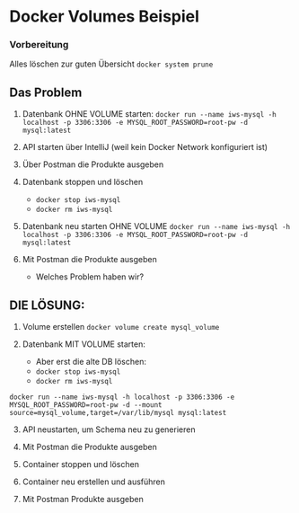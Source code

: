# Docker Volumes Beispiel
### Vorbereitung
Alles löschen zur guten Übersicht `docker system prune`

## Das Problem
1. Datenbank OHNE VOLUME starten:
`docker run --name iws-mysql -h localhost -p 3306:3306 -e MYSQL_ROOT_PASSWORD=root-pw -d mysql:latest`

2. API starten über IntelliJ
(weil kein Docker Network konfiguriert ist)

3. Über Postman die Produkte ausgeben

4. Datenbank stoppen und löschen
    * `docker stop iws-mysql`
    * `docker rm iws-mysql`

5. Datenbank neu starten OHNE VOLUME
`docker run --name iws-mysql -h localhost -p 3306:3306 -e MYSQL_ROOT_PASSWORD=root-pw -d mysql:latest`

6. Mit Postman die Produkte ausgeben
    - Welches Problem haben wir?

## DIE LÖSUNG:

1. Volume erstellen
`docker volume create mysql_volume`

2. Datenbank MIT VOLUME starten:
    * Aber erst die alte DB löschen:
    * `docker stop iws-mysql`
    * `docker rm iws-mysql`

`docker run --name iws-mysql -h localhost -p 3306:3306 -e MYSQL_ROOT_PASSWORD=root-pw -d --mount source=mysql_volume,target=/var/lib/mysql mysql:latest`

3. API neustarten, um Schema neu zu generieren

4. Mit Postman die Produkte ausgeben

5. Container stoppen und löschen

6. Container neu erstellen und ausführen

7. Mit Postman Produkte ausgeben